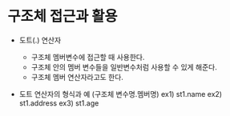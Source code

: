 # 구조체 접근과 활용

- 도트(.) 연산자
    - 구조체 멤버변수에 접근할 때 사용한다.
    - 구조체 안의 멤버 변수들을 일반변수처럼 사용할 수 있게 해준다.
    - 구조체 멤버 연산자라고도 한다.

- 도트 연산자의 형식과 예 (구조체 변수명.멤버명)
ex1) st1.name
ex2) st1.address
ex3) st1.age